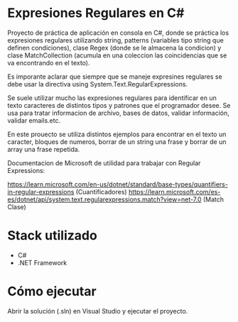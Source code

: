 
# Expresiones Regulares en C#
Proyecto de práctica de aplicación en consola en C#, donde se práctica los expresiones regulares utilizando string, patterns (variables tipo string que definen condiciones), clase Regex (donde se le almacena la condicion) y clase MatchCollection (acumula en una coleccion
las coincidencias que se va encontrando en el texto).

Es imporante aclarar que siempre que se maneje expresines regulares se debe usar la directiva using System.Text.RegularExpressions.

Se suele utilizar mucho las expresiones regulares para identificar en un texto caracteres de distintos tipos y patrones que el programador desee. Se usa para tratar informacion de archivo, bases de datos, validar información, validar emails.etc.

En este prouecto se utiliza distintos ejemplos para encontrar en el texto un caracter, bloques de numeros, borrar de un string una frase 
y borrar de un array una frase repetida.

Documentacion de Microsoft de utilidad para trabajar con Regular Expressions:

https://learn.microsoft.com/en-us/dotnet/standard/base-types/quantifiers-in-regular-expressions (Cuantificadores)
https://learn.microsoft.com/es-es/dotnet/api/system.text.regularexpressions.match?view=net-7.0  (Match Clase)

# Stack utilizado
- C#
- .NET Framework

# Cómo ejecutar
Abrir la solución (.sln) en Visual Studio y ejecutar el proyecto.
